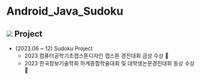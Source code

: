 ﻿# Android_Java_Sudoku

## <img src="https://img.shields.io/badge/codeproject.Blue?style=for-the-badge&logo=codeproject&logoColor=white"> Project
- (2023.06 ~ 12) Sudoku Project 
  - 2023 컴퓨터공학기초캡스톤디자인 캡스톤 경진대회 금상 수상 🥇
  - 2023 한국정보기술학회 하계종합학술대회 및 대학생논문경진대회 동상 수상 🥉

